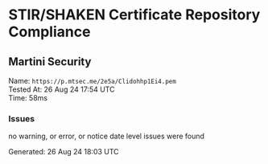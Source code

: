 # STIR/SHAKEN Certificate Repository Compliance

## Martini Security

Name: `https://p.mtsec.me/2e5a/Clidohhp1Ei4.pem`\
Tested At: 26 Aug 24 17:54 UTC\
Time: 58ms

### Issues

no warning, or error, or notice date level issues were found

Generated: 26 Aug 24 18:03 UTC